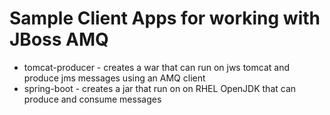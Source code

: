 # Sample Client Apps for working with JBoss AMQ

- tomcat-producer - creates a war that can run on jws tomcat and produce jms messages using an AMQ client
- spring-boot - creates a jar that run on on RHEL OpenJDK that can produce and consume messages
